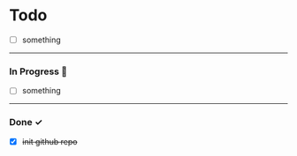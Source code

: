 # Todo

- [ ] something

<hr>

### In Progress 🚧

- [ ] something

<hr>

### Done ✓


- [x] ~~init github repo~~
